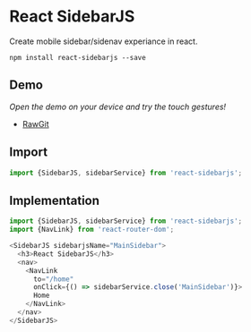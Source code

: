 # React SidebarJS
Create mobile sidebar/sidenav experiance in react.

```ssh
npm install react-sidebarjs --save
```

## Demo
*Open the demo on your device and try the touch gestures!*

* [RawGit](https://rawgit.com/SidebarJS/react-sidebarjs/master/demo/build/index.html)

## Import
```js
import {SidebarJS, sidebarService} from 'react-sidebarjs';
```

## Implementation

```js
import {SidebarJS, sidebarService} from 'react-sidebarjs';
import {NavLink} from 'react-router-dom';

<SidebarJS sidebarjsName="MainSidebar">
  <h3>React SidebarJS</h3>
  <nav>
    <NavLink
      to="/home"
      onClick={() => sidebarService.close('MainSidebar')}>
      Home 
    </NavLink>
  </nav>
</SidebarJS>
```